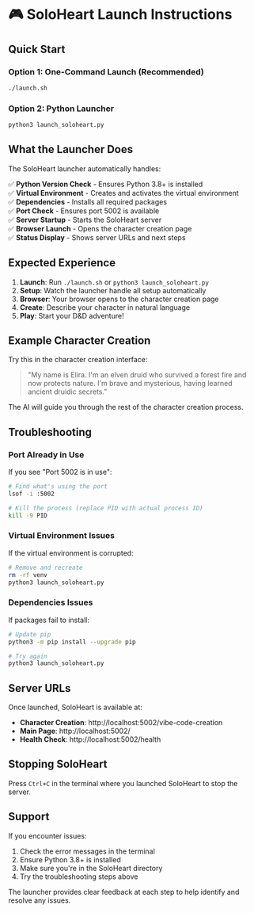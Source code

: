 # 🎮 SoloHeart Launch Instructions

## Quick Start

### Option 1: One-Command Launch (Recommended)
```bash
./launch.sh
```

### Option 2: Python Launcher
```bash
python3 launch_soloheart.py
```

## What the Launcher Does

The SoloHeart launcher automatically handles:

✅ **Python Version Check** - Ensures Python 3.8+ is installed  
✅ **Virtual Environment** - Creates and activates the virtual environment  
✅ **Dependencies** - Installs all required packages  
✅ **Port Check** - Ensures port 5002 is available  
✅ **Server Startup** - Starts the SoloHeart server  
✅ **Browser Launch** - Opens the character creation page  
✅ **Status Display** - Shows server URLs and next steps  

## Expected Experience

1. **Launch**: Run `./launch.sh` or `python3 launch_soloheart.py`
2. **Setup**: Watch the launcher handle all setup automatically
3. **Browser**: Your browser opens to the character creation page
4. **Create**: Describe your character in natural language
5. **Play**: Start your D&D adventure!

## Example Character Creation

Try this in the character creation interface:

> "My name is Elira. I'm an elven druid who survived a forest fire and now protects nature. I'm brave and mysterious, having learned ancient druidic secrets."

The AI will guide you through the rest of the character creation process.

## Troubleshooting

### Port Already in Use
If you see "Port 5002 is in use":
```bash
# Find what's using the port
lsof -i :5002

# Kill the process (replace PID with actual process ID)
kill -9 PID
```

### Virtual Environment Issues
If the virtual environment is corrupted:
```bash
# Remove and recreate
rm -rf venv
python3 launch_soloheart.py
```

### Dependencies Issues
If packages fail to install:
```bash
# Update pip
python3 -m pip install --upgrade pip

# Try again
python3 launch_soloheart.py
```

## Server URLs

Once launched, SoloHeart is available at:

- **Character Creation**: http://localhost:5002/vibe-code-creation
- **Main Page**: http://localhost:5002/
- **Health Check**: http://localhost:5002/health

## Stopping SoloHeart

Press `Ctrl+C` in the terminal where you launched SoloHeart to stop the server.

## Support

If you encounter issues:

1. Check the error messages in the terminal
2. Ensure Python 3.8+ is installed
3. Make sure you're in the SoloHeart directory
4. Try the troubleshooting steps above

The launcher provides clear feedback at each step to help identify and resolve any issues. 